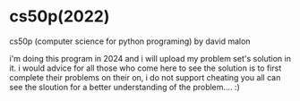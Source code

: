 # cs50p(2022)
cs50p (computer science for python programing) by david malon

i'm doing this program in 2024 and i will upload my problem set's solution in it.
i would advice for all those who come here to see the solution is to first complete their problems on their on,
i do not support cheating you all can see the sloution for a better understanding of the problem....
:)
